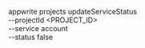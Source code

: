 appwrite projects updateServiceStatus \
        --projectId <PROJECT_ID> \
        --service account \
        --status false
